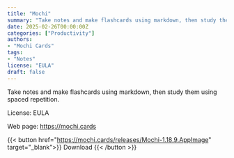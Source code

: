 ```yaml
---
title: "Mochi"
summary: "Take notes and make flashcards using markdown, then study them using spaced repetition."
date: 2025-02-26T00:00:00Z
categories: ["Productivity"]
authors:
- "Mochi Cards"
tags: 
- "Notes"
license: "EULA"
draft: false
---
```


Take notes and make flashcards using markdown, then study them using spaced repetition.

License: EULA

Web page: <https://mochi.cards>  

{{< button href="https://mochi.cards/releases/Mochi-1.18.9.AppImage" target="_blank">}}
Download
{{< /button >}}